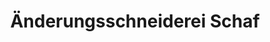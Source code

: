 ---
title: "Änderungsschneiderei Schaf"
url: /rottenburg-am-neckar/aenderungsschneiderei-schaf/
shop: Schneiderei
---